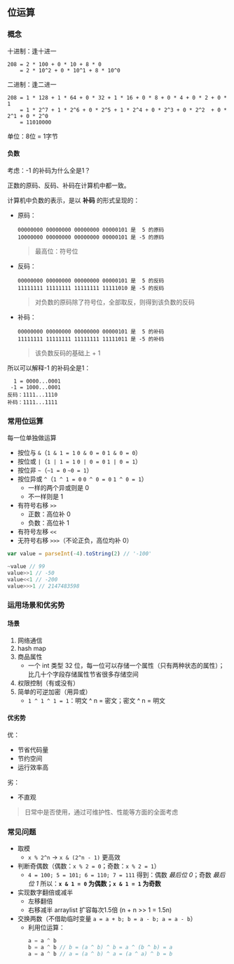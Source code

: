 ## 位运算

### 概念

十进制：逢十进一

```
208 = 2 * 100 + 0 * 10 + 8 * 0
    = 2 * 10^2 + 0 * 10^1 + 8 * 10^0
```

二进制：逢二进一

```
208 = 1 * 128 + 1 * 64 + 0 * 32 + 1 * 16 + 0 * 8 + 0 * 4 + 0 * 2 + 0 * 1
    = 1 * 2^7 + 1 * 2^6 + 0 * 2^5 + 1 * 2^4 + 0 * 2^3 + 0 * 2^2  + 0 * 2^1 + 0 * 2^0
    = 11010000  
```

单位：8位 = 1字节

#### 负数

考虑：-1 的补码为什么全是1？

正数的原码、反码、补码在计算机中都一致。

计算机中负数的表示，是以 __补码__ 的形式呈现的：

- 原码：

  ```
  00000000 00000000 00000000 00000101 是  5 的原码
  10000000 00000000 00000000 00000101 是 -5 的原码
  ```

  > 最高位：符号位

- 反码：

  ```
  00000000 00000000 00000000 00000101 是  5 的反码
  11111111 11111111 11111111 11111010 是 -5 的反码
  ```

  > 对负数的原码除了符号位，全部取反，则得到该负数的反码

- 补码：

  ```
  00000000 00000000 00000000 00000101 是  5 的补码
  11111111 11111111 11111111 11111011 是 -5 的补码
  ```

  > 该负数反码的基础上 + 1

所以可以解释-1 的补码全是1：

```
  1 = 0000...0001
 -1 = 1000...0001
反码：1111...1110
补码：1111...1111 
```

### 常用位运算

每一位单独做运算

- 按位与 `&`（`1 & 1 = 1` `0 & 0 = 0` `1 & 0 = 0`）
- 按位或 `|`（`1 | 1 = 1` `0 | 0 = 0` `1 | 0 = 1`）
- 按位非 `~`（`~1 = 0` `~0 = 1`）
- 按位异或 `^`（`1 ^ 1 = 0` `0 ^ 0 = 0` `1 ^ 0 = 1`）
    - 一样的两个异或则是 0
    - 不一样则是 1
- 有符号右移 `>>`
    - 正数：高位补 0
    - 负数：高位补 1
- 有符号左移 `<<`
- 无符号右移 `>>>`（不论正负，高位均补 0）

```javascript
var value = parseInt(-4).toString(2) // '-100'

~value // 99
value>>1 // -50
value<<1 // -200
value>>>1 // 2147483598
```

### 运用场景和优劣势

#### 场景

1. 网络通信
2. hash map
3. 商品属性
    - 一个 int 类型 32 位，每一位可以存储一个属性（只有两种状态的属性）；比几十个字段存储属性节省很多存储空间
4. 权限控制（有或没有）
5. 简单的可逆加密（用异或）
    - `1 ^ 1 ^ 1 = 1`：明文 ^ n = 密文；密文 ^ n = 明文

#### 优劣势

优：

- 节省代码量
- 节约空间
- 运行效率高

劣：

- 不直观

> 日常中是否使用，通过可维护性、性能等方面的全面考虑


### 常见问题

- 取模
    - `x % 2^n` → `x & (2^n - 1)` 更高效
- 判断奇偶数（偶数：`x % 2 = 0`；奇数：`x % 2 = 1`）
    - `4 = 100; 5 = 101; 6 = 110; 7 = 111`
      得到：偶数 _最后位 0_；奇数 _最后位 1_
      所以：__`x & 1 = 0` 为偶数；`x & 1 = 1` 为奇数__
- 实现数字翻倍或减半
    - 左移翻倍
    - 右移减半 arraylist 扩容每次1.5倍 (n + n >> 1 = 1.5n)
- 交换两数（不借助临时变量 `a = a + b; b = a - b; a = a - b`）
    - 利用位运算：
      ```javascript
      a = a ^ b
      b = a ^ b // b = (a ^ b) ^ b = a ^ (b ^ b) = a
      a = a ^ b // a = (a ^ b) ^ a = (a ^ a) ^ b = b
      ```
